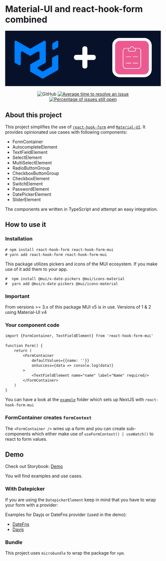 # Material-UI and react-hook-form combined

<div align="center">
  <a href="https://react-hook-form-material-ui.vercel.app/" rel="noopener" target="_blank">
    <img src="./rhf-mui.png" alt="Material-UI and react-hook-form combined" />
  </a>
</div>

<div align="center">

![GitHub](https://img.shields.io/github/license/dohomi/react-hook-form-mui)
[![Average time to resolve an issue](http://isitmaintained.com/badge/resolution/dohomi/react-hook-form-mui.svg)](http://isitmaintained.com/project/dohomi/react-hook-form-mui 'Average time to resolve an issue')
[![Percentage of issues still open](http://isitmaintained.com/badge/open/dohomi/react-hook-form-mui.svg)](http://isitmaintained.com/project/dohomi/react-hook-form-mui 'Percentage of issues still open')

</div>

## About this project

This project simplifies the use of [`react-hook-form`](https://github.com/react-hook-form/react-hook-form)
and [`Material-UI`](https://github.com/mui/material-ui). It provides opinionated use cases with following
components:

* FormContainer
* AutocompleteElement
* TextFieldElement
* SelectElement
* MultiSelectElement
* RadioButtonGroup
* CheckboxButtonGroup
* CheckboxElement
* SwitchElement
* PasswordElement
* DatePickerElement
* SliderElement

The components are written in TypeScript and attempt an easy integration.

## How to use it

### Installation

```console
# npm install react-hook-form react-hook-form-mui
# yarn add react-hook-form react-hook-form-mui
```

This package utilizes pickers and icons of the MUI ecosystem. If you make use of it add them to your app.

```console
#  npm install @mui/x-date-pickers @mui/icons-material
#  yarn add @mui/x-date-pickers @mui/icons-material
```

### Important

From versions >= 3.x of this package MUI v5 is in use. Versions of 1 & 2 using Material-UI v4

### Your component code

```tsx
import {FormContainer, TextFieldElement} from 'react-hook-form-mui'

function Form() {
    return (
        <FormContainer
            defaultValues={{name: ''}}
            onSuccess={data => console.log(data)}
        >
            <TextFieldElement name="name" label="Name" required/>
        </FormContainer>
    )
}
```

You can have a look at the [`example`](./example/) folder which sets up NextJS with `react-hook-form-mui`

### FormContainer creates `formContext`

The `<FormContainer />` wires up a form and you can create sub-components which either make use
of `useFormContext() | useWatch()` to react to form values.

## Demo

Check out Storybook: [Demo](https://react-hook-form-material-ui.vercel.app)

You will find examples and use cases.

### With Datepicker

If you are using the `DatepickerElement` keep in mind that you have to wrap your form with a provider:

Examples for Dayjs or DateFns provider (used in the demo):

* [DateFns](/src/DateFnsProvider.tsx)
* [Dayjs](/src/DateFnsProvider.tsx)

### Bundle

This project uses `microbundle` to wrap the package for `npm`.
